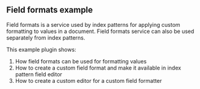 ## Field formats example

Field formats is a service used by index patterns for applying custom formatting to values in a document.
Field formats service can also be used separately from index patterns.

This example plugin shows:

1. How field formats can be used for formatting values
2. How to create a custom field format and make it available in index pattern field editor
3. How to create a custom editor for a custom field formatter
